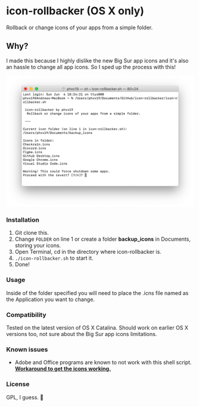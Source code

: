 # icon-rollbacker (OS X only)

Rollback or change icons of your apps from a simple folder.

## Why? 
I made this because I highly dislike the new Big Sur app icons and it's also an hassle to change all app icons. So I sped up the process with this!

<img alt="Screenshot1" src="./Screenshot%202021-06-06%20at%2019.10.58.png" />

### Installation
1. Git clone this.
2. Change `FOLDER` on line 1 or create a folder **backup_icons** in Documents, storing your icons.
3. Open Terminal, cd in the directory where icon-rollbacker is.
4. `./icon-rollbacker.sh` to start it.
5. Done!

### Usage
Inside of the folder specified you will need to place the .icns file named as the Application you want to change.

### Compatibility
Tested on the latest version of OS X Catalina. Should work on earlier OS X versions too, not sure about the Big Sur app icons limitations.

### Known issues
- Adobe and Office programs are known to not work with this shell script. <br>[__Workaround to get the icons working.__](./WORKAROUND.md)

### License
GPL, I guess. 🤷
